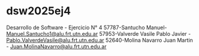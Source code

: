 # dsw2025ej4
Desarrollo de Software - Ejercicio N° 4
57787-Santucho Manuel- Manuel.Santucho1@alu.frt.utn.edu.ar
57953-Valverde Vasile Pablo Javier - Pablo.ValverdeVasile@alu.frt.utn.edu.ar
52640-Molina Navarro Juan Martin - Juan.MolinaNavarro@alu.frt.utn.edu.ar
